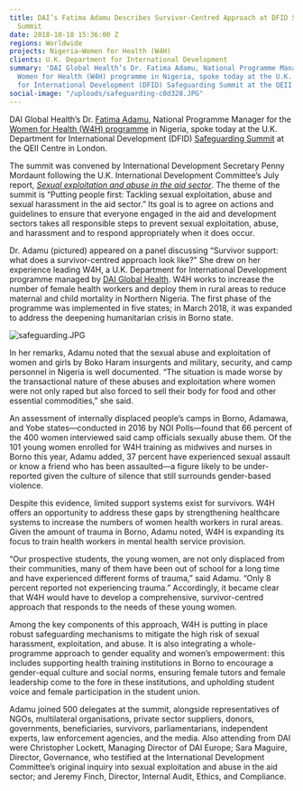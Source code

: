 ```yaml
---
title: DAI’s Fatima Adamu Describes Survivor-Centred Approach at DFID Safeguarding
  Summit
date: 2018-10-18 15:36:00 Z
regions: Worldwide
projects: Nigeria—Women for Health (W4H)
clients: U.K. Department for International Development
summary: 'DAI Global Health’s Dr. Fatima Adamu, National Programme Manager for the
  Women for Health (W4H) programme in Nigeria, spoke today at the U.K. Department
  for International Development (DFID) Safeguarding Summit at the QEII Centre in London. '
social-image: "/uploads/safeguarding-c0d328.JPG"
---
```


DAI Global Health’s Dr. [Fatima Adamu](https://www.dai.com/who-we-are/our-team/fatima-adamu), National Programme Manager for the [Women for Health (W4H) programme](https://www.dai.com/our-work/projects/nigeria-women-for-health-w4h) in Nigeria, spoke today at the U.K. Department for International Development (DFID) [Safeguarding Summit](https://www.gov.uk/government/news/safeguarding-summit-statements-by-the-international-development-secretary-and-dfids-permanent-secretary) at the QEII Centre in London. 

The summit was convened by International Development Secretary Penny Mordaunt following  the U.K. International Development Committee’s July report, *[Sexual exploitation and abuse in the aid sector](https://publications.parliament.uk/pa/cm201719/cmselect/cmintdev/840/840.pdf)*. The theme of the summit is “Putting people first: Tackling sexual exploitation, abuse and sexual harassment in the aid sector.” Its goal is to agree on actions and guidelines to ensure that everyone engaged in the aid and development sectors takes all responsible steps to prevent sexual exploitation, abuse, and harassment and to respond appropriately when it does occur.

Dr. Adamu (pictured) appeared on a panel discussing “Survivor support: what does a survivor-centred approach look like?” She drew on her experience leading W4H, a U.K. Department for International Development programme managed by [DAI Global Health](https://www.dai.com/our-work/solutions/global-health). W4H works to increase the number of female health workers and deploy them in rural areas to reduce maternal and child mortality in Northern Nigeria. The first phase of the programme was implemented in five states; in March 2018, it was expanded to address the deepening humanitarian crisis in Borno state.

![safeguarding.JPG](/uploads/safeguarding.JPG)

In her remarks, Adamu noted that the sexual abuse and exploitation of women and girls by Boko Haram insurgents and military, security, and camp personnel in Nigeria is well documented. “The situation is made worse by the transactional nature of these abuses and exploitation where women were not only raped but also forced to sell their body for food and other essential commodities,” she said. 

An assessment of internally displaced people’s camps in Borno, Adamawa, and Yobe states—conducted in 2016 by NOI Polls—found that 66 percent of the 400 women interviewed said camp officials sexually abuse them. Of the 101 young women enrolled for W4H training as midwives and nurses in Borno this year, Adamu added, 37 percent have experienced sexual assault or know a friend who has been assaulted—a figure likely to be under-reported given the culture of silence that still surrounds gender-based violence. 

Despite this evidence, limited support systems exist for survivors. W4H offers an opportunity to address these gaps by strengthening healthcare systems to increase the numbers of women health workers in rural areas. Given the amount of trauma in Borno, Adamu noted, W4H is expanding its focus to train health workers in mental health service provision.

“Our prospective students, the young women, are not only displaced from their communities, many of them have been out of school for a long time and have experienced different forms of trauma,” said Adamu. “Only 8 percent reported not experiencing trauma.” Accordingly, it became clear that W4H would have to develop a comprehensive, survivor-centred approach that responds to the needs of these young women.

Among the key components of this approach, W4H is putting in place robust safeguarding mechanisms to mitigate the high risk of sexual harassment, exploitation, and abuse. It is also integrating a whole-programme approach to gender equality and women’s empowerment: this includes supporting health training institutions in Borno to encourage a gender-equal culture and social norms, ensuring female tutors and female leadership come to the fore in these institutions, and upholding student voice and female participation in the student union.

Adamu joined 500 delegates at the summit, alongside representatives of NGOs, multilateral organisations, private sector suppliers, donors, governments, beneficiaries, survivors, parliamentarians, independent experts, law enforcement agencies, and the media. Also attending from DAI were Christopher Lockett, Managing Director of DAI Europe; Sara Maguire, Director, Governance, who testified at the International Development Committee’s original inquiry into sexual exploitation and abuse in the aid sector; and Jeremy Finch, Director, Internal Audit, Ethics, and Compliance.